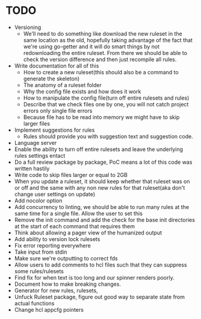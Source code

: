 # TODO

- Versioning
  - We'll need to do something like download the new ruleset in the same location as the old, hopefully
    taking advantage of the fact that we're using go-getter and it will do smart things by not redownloading
    the entire ruleset. From there we should be able to check the version difference and then just recompile
    all rules.
- Write documentation for all of this
  - How to create a new ruleset(this should also be a command to generate the skeleton)
  - The anatomy of a ruleset folder
  - Why the config file exists and how does it work
  - How to manipulate the config file(turn off entire rulesets and rules)
  - Describe that we check files one by one, you will not catch project errors only single file errors
  - Because file has to be read into memory we might have to skip larger files
- Implement suggestions for rules
  - Rules should provide you with suggestion text and suggestion code.
- Language server
- Enable the ability to turn off entire rulesets and leave the underlying rules settings entact
- Do a full review package by package, PoC means a lot of this code was written hastily
- Write code to skip files larger or equal to 2GB
- When you update a ruleset, it should keep whether that ruleset was on or off and the same with any non
  new rules for that ruleset(aka don't change user settings on update)
- Add nocolor option
- Add concurrency to linting, we should be able to run many rules at the same time for a single file. Allow the user to set this
- Remove the init command and add the check for the base init directories at the start of each command that
  requires them
- Think about allowing a pager view of the humanized output
- Add ability to version lock rulesets
- Fix error reporting everywhere
- Take input from stdin
- Make sure we're outputting to correct fds
- Allow users to add comments to hcl files such that they can suppress some rules/rulesets
- Find fix for when text is too long and our spinner renders poorly.
- Document how to make breaking changes.
- Generator for new rules, rulesets,
- Unfuck Ruleset package, figure out good way to separate state from actual functions
- Change hcl appcfg pointers
